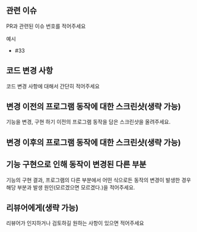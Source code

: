 ## 관련 이슈

PR과 관련된 이슈 번호를 적어주세요

예시
- #33 

## 코드 변경 사항

코드 변경 사항에 대해서 간단히 적어주세요

## 변경 이전의 프로그램 동작에 대한 스크린샷(생략 가능)

기능을 변경, 구현 하기 이전의 프로그램 동작을 담은 스크린샷을 올려주세요.

## 변경 이후의 프로그램 동작에 대한 스크린샷(생략 가능)

## 기능 구현으로 인해 동작이 변경된 다른 부분

기능의 구현 결과, 프로그램의 다른 부분에서 어떤 식으로든 동작의 변경이 발생한 경우 해당 부분과 발생 원인(모르겠으면 모르겠다.)을 적어주세요.

## 리뷰어에게(생략 가능)

리뷰어가 인지하거나 검토하길 원하는 사항이 있으면 적어주세요